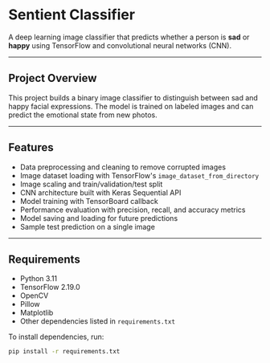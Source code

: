 # Sentient Classifier

A deep learning image classifier that predicts whether a person is **sad** or **happy** using TensorFlow and convolutional neural networks (CNN).

---

## Project Overview

This project builds a binary image classifier to distinguish between sad and happy facial expressions. The model is trained on labeled images and can predict the emotional state from new photos.

---

## Features

- Data preprocessing and cleaning to remove corrupted images  
- Image dataset loading with TensorFlow's `image_dataset_from_directory`  
- Image scaling and train/validation/test split  
- CNN architecture built with Keras Sequential API  
- Model training with TensorBoard callback  
- Performance evaluation with precision, recall, and accuracy metrics  
- Model saving and loading for future predictions  
- Sample test prediction on a single image  

---

## Requirements

- Python 3.11  
- TensorFlow 2.19.0  
- OpenCV  
- Pillow  
- Matplotlib  
- Other dependencies listed in `requirements.txt`

To install dependencies, run:

```bash
pip install -r requirements.txt
